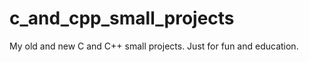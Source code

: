 c_and_cpp_small_projects
========================

My old and new C and C++ small projects.
Just for fun and education.
